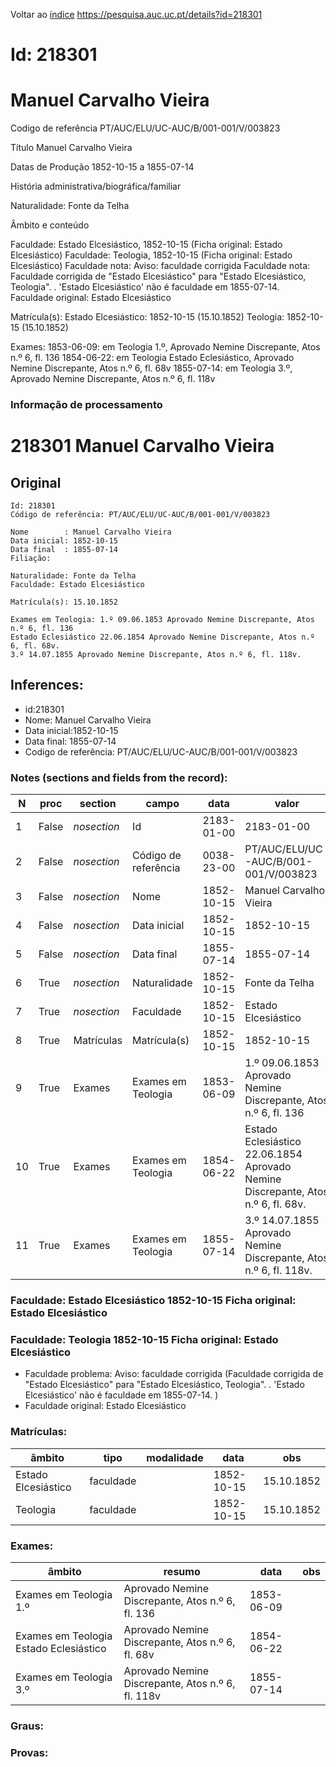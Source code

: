 
Voltar ao [índice](00%20Lista.md)
https://pesquisa.auc.uc.pt/details?id=218301

# Id: 218301
# Manuel Carvalho Vieira

Codigo de referência
PT/AUC/ELU/UC-AUC/B/001-001/V/003823

Título
Manuel Carvalho Vieira

Datas de Produção
1852-10-15 a 1855-07-14

História administrativa/biográfica/familiar

Naturalidade: Fonte da Telha


Âmbito e conteúdo

Faculdade: Estado Elcesiástico, 1852-10-15  (Ficha original: Estado Elcesiástico)
Faculdade: Teologia, 1852-10-15  (Ficha original: Estado Elcesiástico)
Faculdade nota: Aviso: faculdade corrigida
Faculdade nota: Faculdade corrigida de "Estado Elcesiástico" para "Estado Elcesiástico, Teologia". . 'Estado Elcesiástico' não é faculdade em 1855-07-14.  
Faculdade original: Estado Elcesiástico

Matrícula(s):
Estado Elcesiástico: 1852-10-15 (15.10.1852)
Teologia: 1852-10-15 (15.10.1852)

Exames:
1853-06-09:  em Teologia 1.º, Aprovado Nemine Discrepante, Atos n.º 6, fl. 136
1854-06-22:  em Teologia Estado Eclesiástico, Aprovado Nemine Discrepante, Atos n.º 6, fl. 68v
1855-07-14:  em Teologia 3.º, Aprovado Nemine Discrepante, Atos n.º 6, fl. 118v


### Informação de processamento
# 218301 Manuel Carvalho Vieira

## Original
```
Id: 218301
Código de referência: PT/AUC/ELU/UC-AUC/B/001-001/V/003823

Nome        : Manuel Carvalho Vieira
Data inicial: 1852-10-15
Data final  : 1855-07-14
Filiação: 

Naturalidade: Fonte da Telha
Faculdade: Estado Elcesiástico

Matrícula(s): 15.10.1852

Exames em Teologia: 1.º 09.06.1853 Aprovado Nemine Discrepante, Atos n.º 6, fl. 136
Estado Eclesiástico 22.06.1854 Aprovado Nemine Discrepante, Atos n.º 6, fl. 68v.
3.º 14.07.1855 Aprovado Nemine Discrepante, Atos n.º 6, fl. 118v.

```
## Inferences:
* id:218301
* Nome: Manuel Carvalho Vieira
* Data inicial:1852-10-15
* Data final: 1855-07-14
* Codigo de referência: PT/AUC/ELU/UC-AUC/B/001-001/V/003823

### Notes (sections and fields from the record):
|N   |proc   |section      |campo                 |data        |valor                                                                             |obs         |
|----|-------|-------------|----------------------|------------|----------------------------------------------------------------------------------|------------|
|1   |False  |*nosection*  |Id                    |2183-01-00  |2183-01-00                                                                        |218301      |
|2   |False  |*nosection*  |Código de referência  |0038-23-00  |PT/AUC/ELU/UC-AUC/B/001-001/V/003823                                              |            |
|3   |False  |*nosection*  |Nome                  |1852-10-15  |Manuel Carvalho Vieira                                                            |            |
|4   |False  |*nosection*  |Data inicial          |1852-10-15  |1852-10-15                                                                        |1852-10-15  |
|5   |False  |*nosection*  |Data final            |1855-07-14  |1855-07-14                                                                        |1855-07-14  |
|6   |True   |*nosection*  |Naturalidade          |1852-10-15  |Fonte da Telha                                                                    |            |
|7   |True   |*nosection*  |Faculdade             |1852-10-15  |Estado Elcesiástico                                                               |            |
|8   |True   |Matrículas   |Matrícula(s)          |1852-10-15  |1852-10-15                                                                        |15.10.1852  |
|9   |True   |Exames       |Exames em Teologia    |1853-06-09  |1.º 09.06.1853 Aprovado Nemine Discrepante, Atos n.º 6, fl. 136                   |            |
|10  |True   |Exames       |Exames em Teologia    |1854-06-22  |Estado Eclesiástico 22.06.1854 Aprovado Nemine Discrepante, Atos n.º 6, fl. 68v.  |            |
|11  |True   |Exames       |Exames em Teologia    |1855-07-14  |3.º 14.07.1855 Aprovado Nemine Discrepante, Atos n.º 6, fl. 118v.                 |            |
### Faculdade: Estado Elcesiástico 1852-10-15 Ficha original: Estado Elcesiástico
### Faculdade: Teologia 1852-10-15 Ficha original: Estado Elcesiástico
* Faculdade problema: Aviso: faculdade corrigida (Faculdade corrigida de "Estado Elcesiástico" para "Estado Elcesiástico, Teologia". . 'Estado Elcesiástico' não é faculdade em 1855-07-14.  )
* Faculdade original: Estado Elcesiástico

### Matrículas:
|âmbito               |tipo       |modalidade|data        |obs         |
|---------------------|-----------|----------|------------|------------|
|Estado Elcesiástico  |faculdade  |          |1852-10-15  |15.10.1852  |
|Teologia             |faculdade  |          |1852-10-15  |15.10.1852  |

### Exames:
|âmbito                                  |resumo                                             |data        |obs|
|----------------------------------------|---------------------------------------------------|------------|---|
|Exames em Teologia 1.º                  |Aprovado Nemine Discrepante, Atos n.º 6, fl. 136   |1853-06-09  |   |
|Exames em Teologia Estado Eclesiástico  |Aprovado Nemine Discrepante, Atos n.º 6, fl. 68v   |1854-06-22  |   |
|Exames em Teologia 3.º                  |Aprovado Nemine Discrepante, Atos n.º 6, fl. 118v  |1855-07-14  |   |

### Graus:

### Provas:



